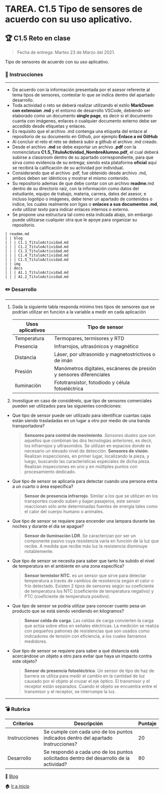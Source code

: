 # TAREA. C1.5 Tipo de sensores de acuerdo con su uso aplicativo.

## 🏆 C1.5 Reto en clase

> Fecha de entrega: Martes 23 de Marzo del 2021.
> 
Tipo de sensores de acuerdo con su uso aplicativo.

### 📘 Instrucciones

___

- De acuerdo con la información presentada por el asesor referente al tema tipos de sensores, contestar lo que se indica dentro del apartado desarrollo.
- Toda actividad o reto se deberá realizar utilizando el estilo **MarkDown con extension .md** y el entorno de desarrollo VSCode, debiendo ser elaborado como un documento **single page**, es decir si el documento cuanta con imágenes, enlaces o cualquier documento externo debe ser accedido desde etiquetas y enlaces.
- Es requisito que el archivo .md contenga una etiqueta del enlace al repositorio de su documento en Github, por ejemplo **Enlace a mi GitHub**
- Al concluir el reto el reto se deberá subir a github el archivo .md creado.
- Desde el archivo **.md** se debe exportar un archivo **.pdf** con la nomenclatura **C1.5_TituloActividad_NombreAlumno.pdf**, el cual deberá subirse a classroom dentro de su apartado correspondiente, para que sirva como evidencia de su entrega; siendo esta plataforma **oficial** aquí se recibirá la calificación de su actividad por individual.
- Considerando que el archivo .pdf, fue obtenido desde archivo .md, ambos deben ser idénticos y mostrar el mismo contenido.
- Su repositorio ademas de que debe contar con un archivo **readme**.md dentro de su directorio raíz, con la información como datos del estudiante, equipo de trabajo, materia, carrera, datos del asesor, e incluso logotipo o imágenes, debe tener un apartado de contenidos o indice, los cuales realmente son ligas o **enlaces a sus documentos .md**, _evite utilizar texto_ para indicar enlaces internos o externo.
- Se propone una estructura tal como esta indicada abajo, sin embargo puede utilizarse cualquier otra que le apoye para organizar su repositorio.  

``` 
| readme.md
| | blog
| | | C1.1_TituloActividad.md
| | | C1.2_TituloActividad.md
| | | C1.3_TituloActividad.md
| | | C1.4_TituloActividad.md
| | | C1.5_TituloActividad.md
| | img
| | docs
| | | A1.1_TituloActividad.md
| | | A1.2_TituloActividad.md
```

### ✏️ Desarrollo
___

1. Dada la siguiente tabla responda mínimo tres tipos de sensores que se podrían utilizar en función a la variable a medir en cada aplicación

    Usos aplicativos | Tipo de sensor                                                       |
    -----------------|----------------------------------------------------------------------|
    Temperatura      | Termopares, termisores y RTD                                         |
    Presencia        | Infrarrojos, ultrasónicos y magnético                                |
    Distancia        | Láser, por ultrasonido y magnetostrictivos o de imán                 |
    Presión          | Manómetros digitales, escáneres de presión y sensores diferenciales  |
    Iluminación      | Fototransistor, fotodiodo y célula fotoeléctrica                     |

2. Investigue en caso de considérelo, que tipo de sensores comerciales pueden ser utilizados para las siguientes condiciones:
   
  - Que tipo de sensor puede ser utilizado para identificar cuantas cajas están siendo trasladadas en un lugar a otro por medio de una banda transportadora?
    >**Sensores para control de movimiento**.  _Sensores duales_ que son aquellos que combinan las dos tecnologías anteriores, es decir, los infrarrojos y ultrasonidos. Se utilizan en espacios donde es necesario un elevado nivel de detección.
    >**Sensores de visión**. Realizan inspecciones, en primer lugar, localizando la pieza, y luego, buscando las características especiales de dicha pieza. Realizan inspecciones en uno y en múltiples puntos con procesamiento dedicado.
    >
  - Que tipo de sensor se aplicaría para detectar cuando una persona entra a un cuarto o área específica?
    > **Sensor de presencia infrarrojo**. Similar a los que se utilizan en los transportes cuando suben y bajan pasajeros, este sensor reaccionan sólo ante determinadas fuentes de energía tales como el calor del cuerpo humano o animales.
    >  
  - Que tipo de sensor se requiere para encender una lampara durante las noches y durante el día se apague?
    > **Sensor de iluminación LDR**. Se caracterizan por ser un componente pasivo cuya resistencia varía en función de la luz que recibe. A medida que recibe más luz la resistencia disminuye notablemente.
    >   
  - Que tipo de sensor se necesita para saber que tanto ha subido el nivel de temperatura en el ambiente en una zona específica?
    > **Sensor termistor NTC**. es un sensor que sirve para detectar temperatura a través de cambios de resistencia según el calor o frío detectado. Existen 2 tipos de sensores según su coeficiente de temperatura los NTC (coeficiente de temperatura negativo) y PTC (coeficiente de temperatura positivo).
    > 
  - Que tipo de sensor se podría utilizar para conocer cuanto pesa un producto que se está siendo vendiendo en kilogramos?
    > **Sensor celda de carga**. Las celdas de carga convierten la carga que actúa sobre ellos en señales eléctricas. La medición se realiza con pequeños patrones de resistencias que son usados como indicadores de tensión con eficiencia, a los cuales llamamos medidores.
    > 
  - Que tipo de sensor se requiere para saber a qué distancia está acercándose un objeto a otro para evitar que haya un impacto contra este objeto?
    > **Sensor de presencia fotoeléctrico**. Un sensor de tipo de haz de barrera se utiliza para medir el cambio en la cantidad de luz causado por el objeto al cruzar el eje óptico. El transmisor y el receptor están separados. Cuando el objeto se encuentra entre el transmisor y el receptor, se interrumpe la luz.
    >



___

### :bomb: Rubrica

| Criterios     | Descripción                                                                                  | Puntaje |
| ------------- | -------------------------------------------------------------------------------------------- | ------- |
| Instrucciones | Se cumple con cada uno de los puntos indicados dentro del apartado Instrucciones?            | 20      |
| Desarrollo    | Se respondió a cada uno de los puntos solicitados dentro del desarrollo de la actividad?     | 80      |

📑 [Blog](https://github.com/ShaaronPR/Tareas/tree/main/blog)

🏠 [Ir a inicio](https://github.com/ShaaronPR/Tareas)
